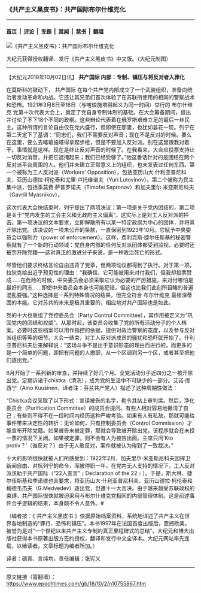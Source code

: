 ### 《共产主义黑皮书》：共产国际布尔什维克化

---

#### [首页](../../../..?n10755867) &nbsp;|&nbsp; [评论](../../../../../epoch-comment?n10755867) &nbsp;|&nbsp; [专题](../../../../../epoch-special?n10755867) &nbsp;|&nbsp; [禁闻](../../../../../epoch-news?n10755867) &nbsp;|&nbsp; [禁书](../../../../../books?n10755867) &nbsp;|&nbsp; [翻墙](https://github.com/gfw-breaker/nogfw/blob/master/README.md?n10755867)


<div><img alt="《共产主义黑皮书》：共产国际布尔什维克化" class="attachment-djy_600_400 size-djy_600_400 wp-post-image" src="https://i.epochtimes.com/assets/uploads/2017/12/dcbb5ad1ea37934a168afd29d68d142e-600x400.jpg"/>
<div class="caption">
 <p>
  大纪元获得授权翻译、发行《共产主义黑皮书》中文版。（大纪元制图）
 </p>
</div></div><hr/><div class="post_content" id="artbody" itemprop="articleBody">
 <!-- article content begin -->
 <p>
  【大纪元2018年10月02日讯】
  <strong>
   <ok href="https://www.epochtimes.com/gb/tag/%E5%85%B1%E4%BA%A7%E5%9B%BD%E9%99%85.html">
    共产国际
   </ok>
   内部：专制、镇压与将反对者入罪化
  </strong>
 </p>
 <p>
  在莫斯科的鼓动下，
  <ok href="https://www.epochtimes.com/gb/tag/%E5%85%B1%E4%BA%A7%E5%9B%BD%E9%99%85.html">
   共产国际
  </ok>
  在每个共产党内部成立了一个武装组织，准备向统治者发动革命和内战。它还让其兄弟们首次体验了在苏联所使用的相同的警察战术和恐怖。1921年3月8日至16日（与喀琅施塔得起义为同一时间）举行的
  <ok href="https://www.epochtimes.com/gb/tag/%E5%B8%83%E5%B0%94%E4%BB%80%E7%BB%B4%E5%85%8B.html">
   布尔什维克
  </ok>
  党第十次代表大会上，奠定了党自身专制体制的基础。在大会筹备期间，提出并讨论了不下18个不同的政纲。这些辩论代表着在俄罗斯艰难立足的最后一丝民主。这种所谓的言论自由仅在党内盛行，但即使在那里，也犹如昙花一现。列宁在第二天定下了基调：“同志们，我们不需要反对声音；现在不是反对的时候。要么在这里，要么去喀琅施塔得拿起步枪，但是不要加入反对派。别在这里跟我对着干。事情就是这样。现在是终止反对声音的时候了。在我看来，大会应投票支持让一切反对消音，并把它遮掩起来；我们已经受够了。”他这番话针对的是团结在两个反对派平台周围的人。他们并未建立正常意义上的组织，也未发表过任何东西。第一个被称为工人反对派（Workers’ Opposition），包括亚历山大‧什利亚普尼科夫、亚历山德拉‧柯伦泰和尤里‧卢托维诺夫（Yuri Lutovinov）。第二个被称为民主集中派，包括季莫费‧萨普罗诺夫（Timofei Sapronov）和加夫里尔‧米亚斯尼科夫（Gavriil Myasnikov）。
 </p>
 <p>
  这次代表大会快结束时，列宁提出了两项决议：第一项是关于党内团结的，第二项是关于“党内发生的工会主义和无政府主义偏离”。这实际上是对工人反对派的抨击。第一项决议的文本要求，立即解散所有以某一特定政纲为中心的团体，并将其开除出党。该决议的一项未公开的条款，一直保密到1923年10月。它赋予中央委员会以强制力（power of enforcement）。这样，费利克斯‧捷尔任斯基的秘密警察就有了一个新的行动领域：党自身内部的任何反对派团体都受到监视，必要时还被罚开除党籍──这对真正的激进分子来说，是一种政治死亡的形式。
 </p>
 <p>
  尽管他们要求终结言论自由违背了党章，但两项动议都得到了执行。对于第一项，拉狄克给出近乎预见性的理由：“我确信，它可能被用来对付我们，但我却投票赞成……在危险的时候，中央委员会必须采取它认为必要的严厉措施，来对付哪怕是最好的同志……即使中央委员会本身也可能犯错，但这也比我们此刻所目睹的普遍混乱要强。”这种选择是一系列特殊情况的结果，但完全符合
  <ok href="https://www.epochtimes.com/gb/tag/%E5%B8%83%E5%B0%94%E4%BB%80%E7%BB%B4%E5%85%8B.html">
   布尔什维克
  </ok>
  最根深蒂固的本能。它对苏共的未来是极其重要的，相应地对共产国际也是如此。
 </p>
 <p>
  党的十大也重组了党控委员会（Party Control Committee），其作用被定义为“巩固党内的团结和权威”。从那时起，该委员会收集了党的所有活动分子的个人档案。必要时这些档案可以用作指控的依据，提供对政治警察的态度，以及参与反对派组织等等的细节。大会一结束，对工人反对派成员的骚扰和恐吓就开始了。什利亚普尼科夫后来解释说：“这场斗争不是出于意识形态的理由而进行的，而更多的是一个简单的问题，即把有问题的人撤职，从一个区调到另一个区，或者甚至把他们逐出党。”
 </p>
 <p>
  8月开始了一系列新的审查，并持续了好几个月。全党活动分子近四分之一被开除出党。定期诉诸于chistka（清洗），成为党的生活中不可缺少的一部分。艾诺‧库西宁（Aino Kuusinen，译者注：芬兰共产党人）描述了这种周期性做法：
 </p>
 <p>
  “Chistka会议采取了以下形式：宣读被告的名字，勒令其站上审判席。然后，净化委员会（Purification Committee）的成员会提问。有些人相对容易地撇清了自己；有些则不得不在一段时间内经历这种严峻考验。如果有人有私敌，那就可能给事件带来决定性的转折：无论如何，只有控制委员会（Control Commission）才能宣布开除党籍。如果被告未被定罪，那就会导致被开除出党，该程序就会在未投一票的情况下关闭。如果被定罪，则不会有人为被告出面。主席只问‘Kto protiv？’（谁反对？）由于无人敢反对，案件就被认为得到了一致裁决。”
 </p>
 <p>
  十大的影响很快就被人们所感受到：1922年2月，加夫里尔‧米亚斯尼科夫因捍卫新闻自由、对抗列宁的命令，而被停职一年。在党内无人支持的情况下，工人反对派求助于共产国际（“22人宣言”﹝Declaration of the 22﹞）。于是，斯大林、捷尔任斯基和季诺维也夫要求，将亚历山大‧什利亚普尼科夫、亚历山德拉‧柯伦泰和梅德韦杰夫（G.Medvedev）逐出党，但遭十一大否决。由于越来越受苏联政权的束缚，共产国际很快就被迫采用与布尔什维克党相同的内部管理体制。这是前述事件合乎逻辑的结果，本身颇不令人意外。#
 </p>
 <p>
  （编者按：《
  <ok href="https://www.epochtimes.com/gb/tag/%E5%85%B1%E4%BA%A7%E4%B8%BB%E4%B9%89%E9%BB%91%E7%9A%AE%E4%B9%A6.html">
   共产主义黑皮书
  </ok>
  》依据原始档案资料，系统地详述了共产主义在世界各地制造的“罪行、恐怖和镇压”。本书1997年在法国首度出版后，震撼欧美，被誉为是对“一个世纪以来共产主义专制的真正里程碑式的总结”。大纪元和博大出版社获得本书原著出版方签约授权，翻译和发行中文全译本。大纪元网站率先连载，以飨读者。文章标题为编者所加。）
 </p>
 <p>
  译者：砺真、言纯均，责任编辑：张宪义
 </p>
 <!-- article content end -->
 <div id="below_article_ad">
 </div>
</div>


---

原文链接（需翻墙）：https://www.epochtimes.com/gb/18/10/2/n10755867.htm